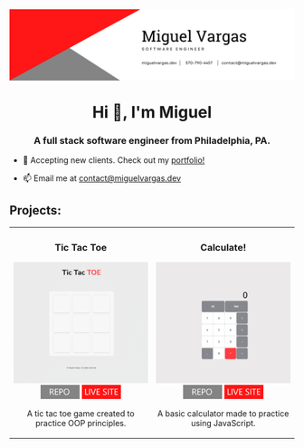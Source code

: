 <img align="center" src="banner.png" alt="miguelvargas"/>

<h1 align="center">Hi 👋, I'm Miguel</h1>
<h3 align="center">A full stack software engineer from Philadelphia, PA.</h3>

- 💼 Accepting new clients. Check out my [portfolio!](https://miguelvargas.dev/)

- 📫 Email me at [contact@miguelvargas.dev](mailto:contact@miguelvargas.dev)

<h2 align="left">Projects:</h2>
<div align="center">
  <table>
      <tr>
        <td width="50%">
          <h3 align="center">Tic Tac Toe</h3>
          <p align="center">
            <a href="https://github.com/mavargas101/tic-tac-toe" target="_blank" rel="noreferrer"> <img src="tictactoe.gif" alt="project example"/> </a>
            <span> <a href="https://github.com/mavargas101/tic-tac-toe" target="_blank" rel="noreferrer""><img src="button1.png" alt="button to repository" height ="25px"></a> <a href="https://www.miguelvargas.dev/tic-tac-toe/" target="_blank" rel="noreferrer"><img src="button2.png" alt="button to live site" height="25px"></a> </span>
            <p align="center">
              A tic tac toe game created to practice OOP principles.
            </p>
          </p>
        </td>
        <td width="50%">
          <h3 align="center">Calculate!</h3>
          <p align="center">
            <a href="https://github.com/mavargas101/calculate" target="_blank" rel="noreferrer"> <img src="calculate.gif" alt="project example"/> </a>
            <span> <a href="https://github.com/mavargas101/calculate" target="_blank" rel="noreferrer""><img src="button1.png" alt="button to repository" height ="25px"></a> <a href="https://miguelvargas.dev/calculate" target="_blank" rel="noreferrer"><img src="button2.png" alt="button to live site" height="25px"></a> </span>
            <p align="center">
              A basic calculator made to practice using JavaScript.
            </p>
          </p>
        </td>
      </tr>
  </table>
</div>
